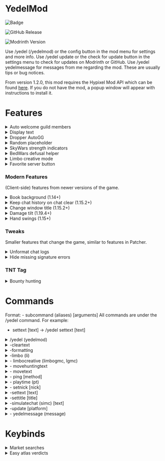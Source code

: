 ﻿# YedelMod

![Badge](https://img.shields.io/badge/discord-yedel-blue)

![GitHub Release](https://img.shields.io/github/v/release/Yedelo/YedelMod?label=GitHub%20version)

![Modrinth Version](https://img.shields.io/modrinth/v/oYw9EG5g?label=Modrinth%20version)

Use /yedel (/yedelmod) or the config button in the mod menu for settings and more info.
Use /yedel update or the check for update button in the settings menu to check for updates on Modrinth or GitHub.
Use /yedel yedelmessage for messages from me regarding the mod. These are usually tips or bug notices.

From version 1.2.0, this mod requires the Hypixel Mod API which can be found [here](https://modrinth.com/mod/hypixel-mod-api). If you do not have the mod, a popup window will appear with instructions to install it.

# Features

<details><summary>Auto welcome guild members</summary>

- Automatically welcomes new guild members with a customizable message.

</details>

<details><summary>Display text</summary>

- Show text which can be customized with /yedel settext and cleared with /yedel cleartext, supporting color codes with
  ampersands (&).

</details>

<details><summary>Dropper AutoGG</summary>

- AutoGG for dropper, will be removed when it is added to Sk1er's AutoGG.
- Note: This only says gg at the end of the game, not when you finish.

</details>

<details><summary>Random placeholder</summary>

- Type a customizable placeholder to replace it with a random string from a UUID.

</details>

<details><summary>SkyWars strength indicators</summary>

- Shows people's strength above their nametags with customizable colors. Accounts for Apothecary.

</details>

<details><summary>BedWars defusal helper</summary>

- Highlights redstone for the BedWars defusal challenge.

</details>

<details><summary>Limbo creative mode</summary>

- Automatically gives creative mode in Hypixel limbo, not bannable because the server does not listen to anything
  happening.
- Use /yedel lgmc in limbo if it doesn't work the first time.

</details>

<details><summary>Favorite server button</summary>

- Adds a button to the main menu to join a customizable server address.

</details>

### Modern Features

(Client-side) features from newer versions of the game.

<details><summary>Book background (1.14+)</summary>

- Draws the default dark background in book GUIs.

</details>

<details><summary>Keep chat history on chat clear (1.15.2+)</summary>

- When clearing your chat (F3 + D), keep your message history (from pressing up arrow key).

</details>

<details><summary>Change window title (1.15.2+)</summary>

- Changes the window title on world and server join.
- You can manually do this with /yedel settitle.

</details>

<details><summary>Damage tilt (1.19.4+)</summary>

- Allows you to customize how much your screen hurts when being damaged.

</details>

<details><summary>Hand swings (1.15+)</summary>

- Swing your hand when doing numerous actions, such as dropping items or using projectiles.

</details>

### Tweaks

Smaller features that change the game, similar to features in Patcher.

<details><summary>Unformat chat logs</summary>

- Removes leftover formatting from chat messages in logs.

</details>

<details><summary>Hide missing signature errors</summary>

- Hides "Signature is missing from textures payload" errors from logs.

</details>

### TNT Tag

<details><summary>Bounty hunting</summary>

- Adds a bounty hunting minigame to TNT Tag. This feature is complicated,
  watch [my video](https://www.youtube.com/watch?v=-z_AZR35ozI) if you need help!

</details>

# Commands

Format: - subcommand (aliases) [arguments]
All commands are under the /yedel command. For example:

- settext [text] -> /yedel settext [text]

<details><summary>/yedel (yedelmod)</summary>

- The main command, hosting all subcommands. When used with no arguments, opens the config screen.

</details>

<details><summary>-cleartext</summary>

- Clears the currently set display text.

</details>

<details><summary>-formatting</summary>

- Shows a formatting guide with color and style codes.

</details>

<details><summary>-limbo (li)</summary>

- Sends an illegal chat character, which disconnects you on most servers and sends you to limbo-like areas on some.
- No longer works on Hypixel, use /limbo instead.

</details>

<details><summary>- limbocreative (limbogmc, lgmc) </summary>

- Gives you creative mode in Hypixel's limbo, given certain checks are passed.

</details>

<details><summary>- movehuntingtext</summary>

- Opens the GUI to move the Bounty Hunting display text.

</details>

<details><summary>- movetext</summary>

- Opens the GUI to move the display text.

</details>

<details><summary>- ping [method]</summary>

- Shows your ping to the server in chat, using several methods. Without an argument, uses the default method which can
  be customized.

</details>

<details><summary>- playtime (pt)</summary>

- Shows your total playtime (while playing on servers) in hours and minutes.

</details>

<details><summary>- setnick [nick]</summary>

- Sets your nick for Bounty Hunting to not select yourself as the target.

</details>

<details><summary>-settext [text]</summary>

- Sets the display text, supporting color codes with ampersands (&).

</details>

<details><summary>-settitle [title]</summary>

- Sets the title of the game window.

</details>

<details><summary>-simulatechat (simc) [text]</summary>

- Simulates a chat message, also supports color codes with ampersands (&).

</details>

<details><summary>-update [platform]</summary>

- Checks for mod updates. Without an argument, uses the default one (modrinth). Possible platforms are "modrinth" or "
  github".

</details>

<details><summary>- yedelmessage (message)</summary>

- Shows messages from me about the mod. These can be anything from tips to bug notices.

</details>

# Keybinds

<details><summary>Market searches</summary>

- Adds keybinds to search the auction house or bazaar for your held item.
- Note that you may need to change categories when searching on the auction house.
- Bound to L by default.

</details>

<details><summary>Easy atlas verdicts</summary>

- Adds keybinds for the two atlas verdicts in your hotbar. This automatically clicks for you, so it is use at your own
  risk.
- Insufficient Evidence: Bound to O by default.
- Evidence Without Doubt: Bound to P by default.

</details>







